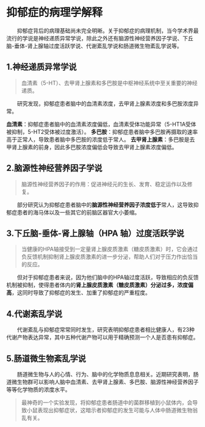 # 抑郁症的病理学解释
&ensp;&ensp;&ensp;&ensp;抑郁症背后的病理基础尚未完全明晰。关于抑郁症的病理机制，当今学术界最流行的学说是神经递质异常学说，除此之外还有脑源性神经营养因子学说、下丘脑-垂体-肾上腺轴过度活跃学说、代谢紊乱学说和肠道微生物紊乱学说等。

## 1.神经递质异常学说
>血清素（5-HT）、去甲肾上腺素和多巴胺是中枢神经系统中至关重要的神经递质。

&ensp;&ensp;&ensp;&ensp;研究发现，抑郁症患者脑中的血清素浓度，去甲肾上腺素浓度和多巴胺浓度异常。

**血清素**：抑郁症患者脑中的血清素浓度偏低，血清素受体功能异常（5-HT1A受体被抑制，5-HT2受体被过度激活）。
**多巴胺**：抑郁症患者脑中多巴胺再摄取的速率高于正常人，导致患者脑中多巴胺的浓度低于常人。
**去甲肾上腺素**：多巴胺是去甲肾上腺素的前身，因此多巴胺浓度偏低会导致去甲肾上腺素浓度偏低。

## 2.脑源性神经营养因子学说
>脑源性神经营养因子的作用：促进神经元的生长、发育、稳定运作以及修复。

&ensp;&ensp;&ensp;&ensp;部分研究认为抑郁症患者脑中的**脑源性神经营养因子浓度低于**常人，这导致抑郁症患者的海马体以及一些其它的前脑区器官大小萎缩。

## 3.下丘脑-垂体-肾上腺轴（HPA 轴）过度活跃学说
 >当健康的HPA轴接受到一定量肾上腺皮质激素（糖皮质激素）时，它会通过负反馈机制抑制肾上腺皮质激素的进一步分泌，帮助人们对于压力作出恰当的反应。

 &ensp;&ensp;&ensp;&ensp;但对于抑郁症患者来说，因为他们脑中的HPA轴过度活跃，导致相应的负反馈机制被抑制，使得患者体内的**肾上腺皮质激素（糖皮质激素）分泌过多，浓度偏高**，这同时导致了抑郁症的发生、加重了抑郁症的严重程度。

## 4.代谢紊乱学说
&ensp;&ensp;&ensp;&ensp;代谢紊乱与抑郁症常常同时发生，研究表明抑郁症患者相比健康人，有23种代谢产物表达异常，其中五种代谢产物可以用于精确预测一个人是否患有抑郁症。

## 5.肠道微生物紊乱学说
&ensp;&ensp;&ensp;&ensp;肠道微生物与人的心情、行为、脑中的化学物质息息相关。近期研究表明，肠道微生物群可以影响人脑中血清素、去甲肾上腺素、多巴胺、脑源性神经营养因子等等化学物质的浓度水平。
>最神奇的一个实验发现，将抑郁症患者肠道中的菌群移植到小鼠体内，会导致小鼠表现出抑郁症状，这暗示者抑郁症的发生可能与人体中肠道微生物翁乱有关。









